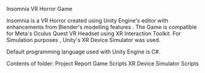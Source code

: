 Insomnia VR Horror Game

Insomnia is a VR Horror created using Unity Engine's editor with enhancements from Blender's modelling features . The Game is compatible for Meta's Oculus Quest VR Headset using XR Interaction Toolkit. For Simulation purposes , Unity's XR Device Simulator was used.

Default programming language used with Unity Engine is C#.

Contents of folder:
Project Report
Game Scripts
XR Device Simulator Scripts